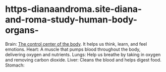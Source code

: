 # https-dianaandroma.site-diana-and-roma-study-human-body-organs-
Brain: [The control center of the body](https://dianaandroma.site/diana-and-roma-study-human-body-organs/). It helps us think, learn, and feel emotions. Heart: A muscle that pumps blood throughout the body, delivering oxygen and nutrients. Lungs: Help us breathe by taking in oxygen and removing carbon dioxide. Liver: Cleans the blood and helps digest food. Stomach:
